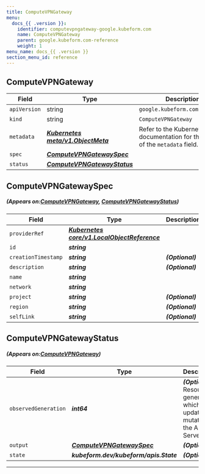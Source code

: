 ```yaml
---
title: ComputeVPNGateway
menu:
  docs_{{ .version }}:
    identifier: computevpngateway-google.kubeform.com
    name: ComputeVPNGateway
    parent: google.kubeform.com-reference
    weight: 1
menu_name: docs_{{ .version }}
section_menu_id: reference
---
```


## ComputeVPNGateway
| Field | Type | Description |
| ------ | ----- | ----------- |
| `apiVersion` | string | `google.kubeform.com/v1alpha1` |
|    `kind` | string | `ComputeVPNGateway` |
| `metadata` | ***[Kubernetes meta/v1.ObjectMeta](https://kubernetes.io/docs/reference/generated/kubernetes-api/v1.13/#objectmeta-v1-meta)***|Refer to the Kubernetes API documentation for the fields of the `metadata` field.|
| `spec` | ***[ComputeVPNGatewaySpec](#ComputeVPNGatewaySpec)***||
| `status` | ***[ComputeVPNGatewayStatus](#ComputeVPNGatewayStatus)***||
## ComputeVPNGatewaySpec
##### (Appears on:[ComputeVPNGateway](#ComputeVPNGateway), [ComputeVPNGatewayStatus](#ComputeVPNGatewayStatus))
| Field | Type | Description |
| ------ | ----- | ----------- |
| `providerRef` | ***[Kubernetes core/v1.LocalObjectReference](https://kubernetes.io/docs/reference/generated/kubernetes-api/v1.13/#localobjectreference-v1-core)***||
| `id` | ***string***||
| `creationTimestamp` | ***string***| ***(Optional)*** |
| `description` | ***string***| ***(Optional)*** |
| `name` | ***string***||
| `network` | ***string***||
| `project` | ***string***| ***(Optional)*** |
| `region` | ***string***| ***(Optional)*** |
| `selfLink` | ***string***| ***(Optional)*** |
## ComputeVPNGatewayStatus
##### (Appears on:[ComputeVPNGateway](#ComputeVPNGateway))
| Field | Type | Description |
| ------ | ----- | ----------- |
| `observedGeneration` | ***int64***| ***(Optional)*** Resource generation, which is updated on mutation by the API Server.|
| `output` | ***[ComputeVPNGatewaySpec](#ComputeVPNGatewaySpec)***| ***(Optional)*** |
| `state` | ***kubeform.dev/kubeform/apis.State***| ***(Optional)*** |
---
